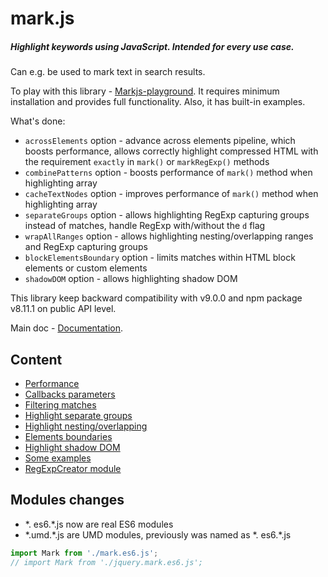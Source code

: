 # mark.js

##### Highlight keywords using JavaScript. Intended for every use case.  
Can e.g. be used to mark text in search results.

To play with this library - [Markjs-playground](https://github.com/angezid/Markjs-playground). It requires minimum installation and provides full functionality.
Also, it has built-in examples. 

What's done:
* `acrossElements` option - advance across elements pipeline, which boosts performance,
  allows correctly highlight compressed HTML with the requirement `exactly` in `mark()` or `markRegExp()` methods
* `combinePatterns` option - boosts performance of `mark()` method when highlighting array
* `cacheTextNodes` option - improves performance of `mark()` method when highlighting array
* `separateGroups` option - allows highlighting RegExp capturing groups instead of matches, handle RegExp with/without the `d` flag
* `wrapAllRanges` option - allows highlighting nesting/overlapping ranges and RegExp capturing groups
* `blockElementsBoundary` option - limits matches within HTML block elements or custom elements
* `shadowDOM` option - allows highlighting shadow DOM

This library keep backward compatibility with v9.0.0 and npm package v8.11.1 on public API level.

Main doc - [Documentation](https://markjs.io/).

## Content
* [Performance](doc/performance.md)
* [Callbacks parameters](doc/callbacks-parameters.md)
* [Filtering matches](doc/filtering-matches.md)
* [Highlight separate groups](doc/separate-groups.md)
* [Highlight nesting/overlapping](doc/nesting-overlapping.md)
* [Elements boundaries](doc/elements-boundaries.md)
* [Highlight shadow DOM](doc/shadow-dom.md)
* [Some examples](doc/some-examples.md)
* [RegExpCreator module](doc/RegExpCreator-module.md)

## Modules changes
* \*. es6.\*.js now are real ES6 modules
* \*.umd.\*.js are UMD modules, previously was named as \*. es6.\*.js
``` js
import Mark from './mark.es6.js';
// import Mark from './jquery.mark.es6.js';
```
